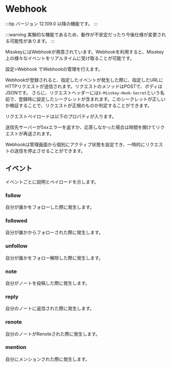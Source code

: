 # Webhook

:::tip
バージョン 12.109.0 以降の機能です。
:::

:::warning
実験的な機能であるため、動作が不安定だったり今後仕様が変更される可能性があります。
:::

MisskeyにはWebhookが用意されています。Webhookを利用すると、Misskey上の様々なイベントをリアルタイムに受け取ることが可能です。

設定>Webhook でWebhookの管理を行えます。

Webhookが登録されると、指定したイベントが発生した際に、指定したURLにHTTPリクエストが送信されます。リクエストのメソッドはPOSTで、ボディはJSONです。
さらに、リクエストヘッダーには`X-Misskey-Hook-Secret`という名前で、登録時に設定したシークレットが含まれます。このシークレットが正しいか検証することで、リクエストが正規のものか判定することができます。

リクエストペイロードは以下のプロパティが入ります。

<MkSchemaViewerItemObject :schema="{
type: 'object',
properties: {
 hookId: {
 	type: 'string',
 	description: 'Webhook ID',
 },
 userId: {
 	type: 'string',
 	description: 'Webhook作成者のユーザーID',
 },
 eventId: {
 	type: 'string',
 	description: 'イベントのID',
 },
 createdAt: {
 	type: 'integer',
 	description: 'イベントが発生した日時(UNIX time、ミリ秒)',
 },
 type: {
 	type: 'string',
 	description: 'イベントの種類',
 },
 body: {
 	type: 'object',
 	description: 'イベントのペイロード',
 },
}
}"/>

送信先サーバーが5xxエラーを返すか、応答しなかった場合は時間を開けてリクエストが再送されます。

Webhookは管理画面から個別にアクティブ状態を設定でき、一時的にリクエストの送信を停止させることができます。

## イベント

イベントごとに説明とペイロードを示します。

### follow

自分が誰かをフォローした際に発生します。

<MkSchemaViewerItemObject :schema="{
type: 'object',
properties: {
 user: {
 	$ref: 'misskey://User',
 	description: 'フォローしたユーザー',
 },
}
}"/>

### followed

自分が誰かからフォローされた際に発生します。

<MkSchemaViewerItemObject :schema="{
type: 'object',
properties: {
 user: {
 	$ref: 'misskey://User',
 	description: 'フォローを行ったユーザー',
 },
}
}"/>

### unfollow

自分が誰かをフォロー解除した際に発生します。

<MkSchemaViewerItemObject :schema="{
type: 'object',
properties: {
 user: {
 	$ref: 'misskey://User',
 	description: 'フォロー解除したユーザー',
 },
}
}"/>

### note

自分がノートを投稿した際に発生します。

<MkSchemaViewerItemObject :schema="{
type: 'object',
properties: {
 note: {
 	$ref: 'misskey://Note',
 	description: '作成されたノート',
 },
}
}"/>

### reply

自分のノートに返信された際に発生します。

<MkSchemaViewerItemObject :schema="{
type: 'object',
properties: {
 note: {
 	$ref: 'misskey://Note',
 	description: '返信',
 },
}
}"/>

### renote

自分のノートがRenoteされた際に発生します。

<MkSchemaViewerItemObject :schema="{
type: 'object',
properties: {
 note: {
 	$ref: 'misskey://Note',
 	description: 'Renote',
 },
}
}"/>

### mention

自分にメンションされた際に発生します。

<MkSchemaViewerItemObject :schema="{
type: 'object',
properties: {
 note: {
 	$ref: 'misskey://Note',
 	description: 'メンションを含むノート',
 },
}
}"/>
